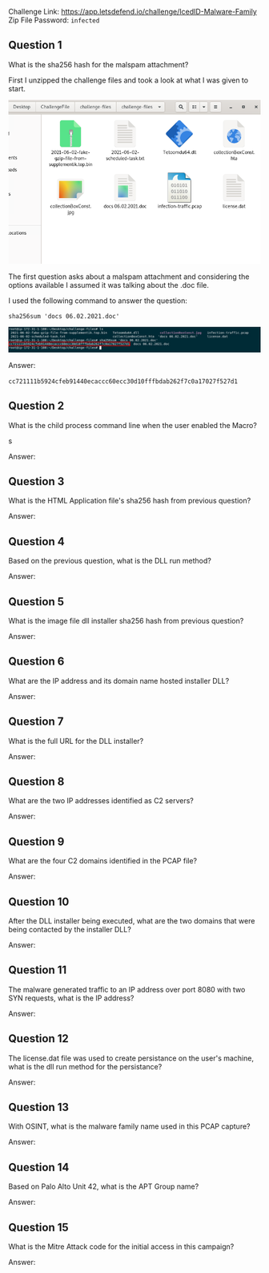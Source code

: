 
Challenge Link: https://app.letsdefend.io/challenge/IcedID-Malware-Family
Zip File Password: `infected` 
## Question 1
What is the sha256 hash for the malspam attachment?

First I unzipped the challenge files and took a look at what I was given to start.

![image-1](attachments/image-1.png)

The first question asks about a malspam attachment and considering the options available I assumed it was talking about the .doc file. 

I used the following command to answer the question:

```
sha256sum 'docs 06.02.2021.doc'
```

![image-2](attachments/image-2.png)

Answer:

`cc721111b5924cfeb91440ecaccc60ecc30d10fffbdab262f7c0a17027f527d1`

## Question 2
What is the child process command line when the user enabled the Macro?

s

Answer:

## Question 3
What is the HTML Application file's sha256 hash from previous question?

Answer:

## Question 4
Based on the previous question, what is the DLL run method?

Answer:

## Question 5
What is the image file dll installer sha256 hash from previous question?

Answer:

## Question 6

What are the IP address and its domain name hosted installer DLL?

Answer:

## Question 7

What is the full URL for the DLL installer?

Answer:

## Question 8

What are the two IP addresses identified as C2 servers?

Answer:

## Question 9

What are the four C2 domains identified in the PCAP file?

Answer:

## Question 10

After the DLL installer being executed, what are the two domains that were being contacted by the installer DLL?

Answer:

## Question 11

The malware generated traffic to an IP address over port 8080 with two SYN requests, what is the IP address?

Answer:

## Question 12

The license.dat file was used to create persistance on the user's machine, what is the dll run method for the persistance?

Answer:

## Question 13

With OSINT, what is the malware family name used in this PCAP capture?

Answer:

## Question 14

Based on Palo Alto Unit 42, what is the APT Group name?

Answer:

## Question 15

What is the Mitre Attack code for the initial access in this campaign?

Answer: